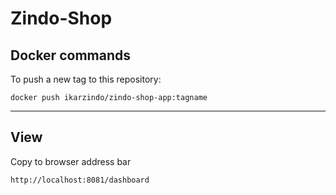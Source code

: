 # Zindo-Shop

## Docker commands
To push a new tag to this repository:

`docker push ikarzindo/zindo-shop-app:tagname`

---

## View
Copy to browser address bar

`http://localhost:8081/dashboard`



